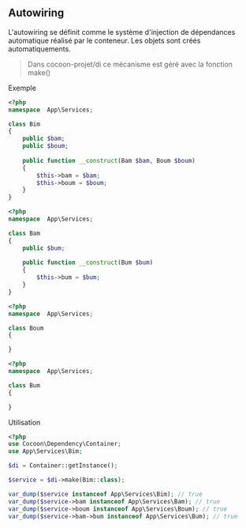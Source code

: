 ## Autowiring

L'autowiring se définit comme le système d'injection de dépendances automatique réalisé par le conteneur. Les objets sont créés automatiquements.

> Dans cocoon-projet/di ce mécanisme est géré avec la fonction make()

Exemple

```php
<?php
namespace  App\Services;

class Bim
{
    public $bam;
    public $boum;
    
    public function __construct(Bam $bam, Boum $boum)
    {
        $this->bam = $bam;
        $this->boum = $boum;
    }
} 
```

```php
<?php
namespace  App\Services;

class Bam
{
    public $bum;
    
    public function __construct(Bum $bum)
    {
        $this->bum = $bum;
    }
} 
```
```php
<?php
namespace  App\Services;

class Boum
{

} 
```
```php
<?php
namespace  App\Services;

class Bum
{

} 
```
Utilisation
```php
<?php
use Cocoon\Dependency\Container;
use App\Services\Bim;

$di = Container::getInstance();

$service = $di->make(Bim::class);

var_dump($service instanceof App\Services\Bim); // true
var_dump($service->bam instanceof App\Services\Bam); // true
var_dump($service->boum instanceof App\Services\Boum); // true
var_dump($service->bam->bum instanceof App\Services\Bum); // true
```